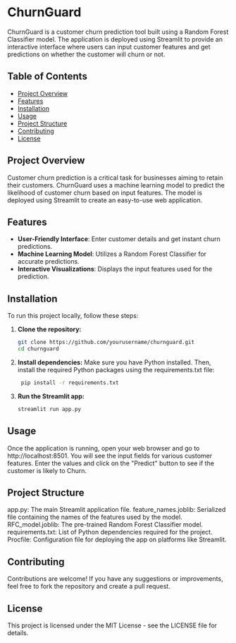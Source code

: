 # ChurnGuard

ChurnGuard is a customer churn prediction tool built using a Random Forest Classifier model. The application is deployed using Streamlit to provide an interactive interface where users can input customer features and get predictions on whether the customer will churn or not.

## Table of Contents

- [Project Overview](#project-overview)
- [Features](#features)
- [Installation](#installation)
- [Usage](#usage)
- [Project Structure](#project-structure)
- [Contributing](#contributing)
- [License](#license)

## Project Overview

Customer churn prediction is a critical task for businesses aiming to retain their customers. ChurnGuard uses a machine learning model to predict the likelihood of customer churn based on input features. The model is deployed using Streamlit to create an easy-to-use web application.

## Features

- **User-Friendly Interface**: Enter customer details and get instant churn predictions.
- **Machine Learning Model**: Utilizes a Random Forest Classifier for accurate predictions.
- **Interactive Visualizations**: Displays the input features used for the prediction.

## Installation

To run this project locally, follow these steps:

1. **Clone the repository:**
   ```sh
   git clone https://github.com/yourusername/churnguard.git
   cd churnguard
   
2. **Install dependencies:**
Make sure you have Python installed. Then, install the required Python packages using the requirements.txt file:
   ```sh
    pip install -r requirements.txt

3. **Run the Streamlit app:**
   ```sh
   streamlit run app.py

## Usage

Once the application is running, open your web browser and go to http://localhost:8501. You will see the input fields for various customer features. Enter the values and click on the "Predict" button to see if the customer is likely to Churn.

## Project Structure

app.py: The main Streamlit application file.
feature_names.joblib: Serialized file containing the names of the features used by the model.
RFC_model.joblib: The pre-trained Random Forest Classifier model.
requirements.txt: List of Python dependencies required for the project.
Procfile: Configuration file for deploying the app on platforms like Streamlit.

## Contributing

Contributions are welcome! If you have any suggestions or improvements, feel free to fork the repository and create a pull request.

## License

This project is licensed under the MIT License - see the LICENSE file for details.
